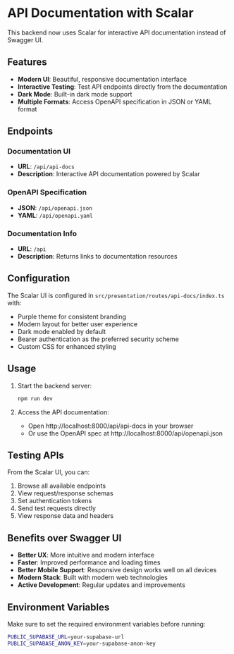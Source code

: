 # API Documentation with Scalar

This backend now uses Scalar for interactive API documentation instead of Swagger UI.

## Features

- **Modern UI**: Beautiful, responsive documentation interface
- **Interactive Testing**: Test API endpoints directly from the documentation
- **Dark Mode**: Built-in dark mode support
- **Multiple Formats**: Access OpenAPI specification in JSON or YAML format

## Endpoints

### Documentation UI

- **URL**: `/api/api-docs`
- **Description**: Interactive API documentation powered by Scalar

### OpenAPI Specification

- **JSON**: `/api/openapi.json`
- **YAML**: `/api/openapi.yaml`

### Documentation Info

- **URL**: `/api`
- **Description**: Returns links to documentation resources

## Configuration

The Scalar UI is configured in `src/presentation/routes/api-docs/index.ts` with:

- Purple theme for consistent branding
- Modern layout for better user experience
- Dark mode enabled by default
- Bearer authentication as the preferred security scheme
- Custom CSS for enhanced styling

## Usage

1. Start the backend server:

   ```bash
   npm run dev
   ```

2. Access the API documentation:
   - Open http://localhost:8000/api/api-docs in your browser
   - Or use the OpenAPI spec at http://localhost:8000/api/openapi.json

## Testing APIs

From the Scalar UI, you can:

1. Browse all available endpoints
2. View request/response schemas
3. Set authentication tokens
4. Send test requests directly
5. View response data and headers

## Benefits over Swagger UI

- **Better UX**: More intuitive and modern interface
- **Faster**: Improved performance and loading times
- **Better Mobile Support**: Responsive design works well on all devices
- **Modern Stack**: Built with modern web technologies
- **Active Development**: Regular updates and improvements

## Environment Variables

Make sure to set the required environment variables before running:

```bash
PUBLIC_SUPABASE_URL=your-supabase-url
PUBLIC_SUPABASE_ANON_KEY=your-supabase-anon-key
```

